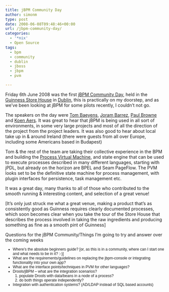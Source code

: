 ```yaml
---
title: jBPM Community Day
author: simonm
type: post
date: 2008-06-08T09:48:46+00:00
url: /jbpm-community-day/
categories:
  - '*nix'
  - Open Source
tags:
  - bpm
  - community
  - dublin
  - jboss
  - jbpm
  - pvm

---
```

Friday 6th June 2008 was the first [jBPM Community Day][1], held in the [Guinness Store House][2] in [Dublin][3], this is practically on my doorstep, and as we’ve been looking at jBPM for some pilots recently, I couldn’t not go.

The speakers on the day were [Tom Baeyens][4], [Joram Barrez][5], [Paul Browne][6] and [Koen Aers][7]. <span class="Apple-converted-space"></span>It was great to hear that jBPM is being used in all sort of environments, in some very large projects and most of all the direction of the project from the project leaders. <span class="Apple-converted-space"></span>It was also good to hear about local take up in & around Ireland (there were guests from all over Europe, including some Americans based in Budapest) <span class="Apple-converted-space"></span>

Tom & the rest of the team are taking their collective experience in the BPM and building the [Process Virtual Machine][8], and state engine that can be used to execute processes described in many different languages, starting with jPDL, but already on the horizon are BPEL and Seam PageFlow. <span class="Apple-converted-space"></span>The PVM looks set to be the definitive state machine for process management, with plugin interfaces for persistence, task management etc.

It was a great day, many thanks to all of those who contributed to the smooth running & interesting content, and selection of a great venue!

[It’s only just struck me what a great venue, making a product that’s as consistently good as Guinness requires clearly documented processes, which soon becomes clear when you take the tour of the Store House that describes the process involved in taking the raw ingredients and producing something as fine as a smooth pint of Guinness]

Questions for the jBPM Community/Things I’m going to try and answer over the coming weeks

<ul style="list-style-type: disc">
  <li style="font: 12.0px Helvetica">
    Where’s the absolute beginners guide?<span class="Apple-converted-space"> </span>[or, as<span class="Apple-converted-space"> </span>this is in a community, where can I start one and what needs to be in it? :-)]
  </li>
  <li style="font: 12.0px Helvetica">
    What are the requirements/guidelines on replacing the jbpm-console or integrating functionality into your own app?
  </li>
  <li style="font: 12.0px Helvetica">
    What are the interface points/techniques in PVM for other languages?
  </li>
  <li style="font: 12.0px Helvetica">
    Drools/jBPM &#8211; what are the integration scenarios? <ul style="list-style-type: hyphen">
      <li style="font: 12.0px Helvetica">
        populate Drools with data/beans in a node of a process?
      </li>
      <li style="font: 12.0px Helvetica">
        do both things operate independently?
      </li>
    </ul>
  </li>
  
  <li style="font: 12.0px Helvetica">
    Integration with authentication systems?<span class="Apple-converted-space"> </span>(AD/LDAP instead of SQL based accounts)
  </li>
</ul>

 [1]: http://wiki.jboss.org/wiki/JbpmCommunityDay
 [2]: http://www.guinness-storehouse.com/
 [3]: http://en.wikipedia.org/wiki/Dublin
 [4]: http://processdevelopments.blogspot.com/
 [5]: http://www.jorambarrez.be/blog/2008/04/03/some-real-life-jbpm-action/
 [6]: http://www.firstpartners.net/blog/technology/java/2008/06/05/jboss-business-rules-and-jbpm-workflow-presentation-dublin/
 [7]: http://koentsje.blogspot.com/
 [8]: http://www.jboss.org/jbossjbpm/pvm/